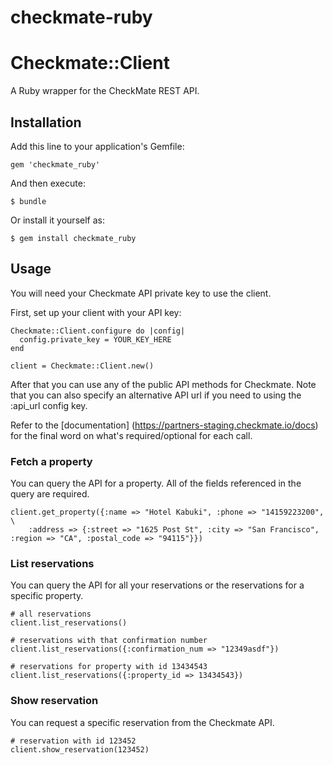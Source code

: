 checkmate-ruby
==============


# Checkmate::Client

A Ruby wrapper for the CheckMate REST API.

## Installation

Add this line to your application's Gemfile:

    gem 'checkmate_ruby'

And then execute:

    $ bundle

Or install it yourself as:

    $ gem install checkmate_ruby

## Usage

You will need your Checkmate API private key to use the client.

First, set up your client with your API key:

    Checkmate::Client.configure do |config|
      config.private_key = YOUR_KEY_HERE
    end

    client = Checkmate::Client.new()

After that you can use any of the public API methods for Checkmate.  Note that you
can also specify an alternative API url if you need to using the :api_url config
key.

Refer to the [documentation] (https://partners-staging.checkmate.io/docs) for the final word on what's
required/optional for each call.

### Fetch a property

You can query the API for a property. All of the fields referenced in the query are required.

    client.get_property({:name => "Hotel Kabuki", :phone => "14159223200", \
        :address => {:street => "1625 Post St", :city => "San Francisco", :region => "CA", :postal_code => "94115"}})

### List reservations

You can query the API for all your reservations or the reservations for a specific property.

    # all reservations
    client.list_reservations()

    # reservations with that confirmation number
    client.list_reservations({:confirmation_num => "12349asdf"})

    # reservations for property with id 13434543
    client.list_reservations({:property_id => 13434543})

### Show reservation

You can request a specific reservation from the Checkmate API.

    # reservation with id 123452  
    client.show_reservation(123452)
